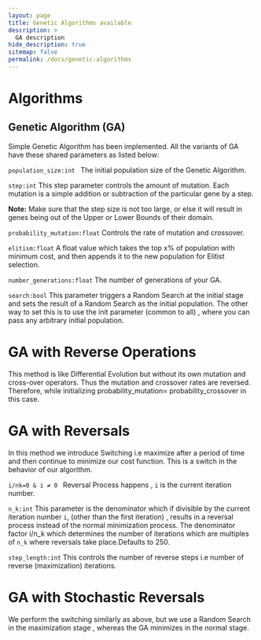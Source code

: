 ```yaml
---
layout: page
title: Genetic Algorithms available
description: >
  GA description
hide_description: true
sitemap: false
permalink: /docs/genetic-algorithms
---
```

# Algorithms

## Genetic Algorithm (GA)

Simple Genetic Algorithm has been implemented. All the variants of GA have these shared parameters as listed below:

``population_size:int ``
The initial population size of the Genetic Algorithm.

``step:int``
This step parameter controls the amount of mutation.
Each mutation is a simple addition or subtraction of the particular gene by a step.


**Note:** Make sure that the step size is not too large, or else it will result in genes being out of the Upper or Lower Bounds of their domain.

``probability_mutation:float``
Controls the rate of mutation and crossover.

``elitism:float``
A float value which takes the top x% of population with minimum cost, and then appends it to the new population for Elitist selection.

``number_generations:float``
The number of generations of your GA.

``search:bool``
This parameter triggers a Random Search at the initial stage and sets the result of a Random Search as the initial population. The other way to set this is to use the init parameter (common to all) , where you can pass any arbitrary initial population.






# GA with Reverse Operations

This method is like Differential Evolution but without its own mutation and cross-over operators. Thus the mutation and crossover rates are reversed.
Therefore, while initializing probability_mutation= probability_crossover in this case.

# GA with Reversals

In this method we introduce Switching i.e maximize after a period of time and then continue to minimize our cost function. This is a switch in the behavior of our algorithm.

`i/nk=0 & i ≠ 0 `
Reversal Process happens 
, `i` is the current iteration number.

`n_k:int` 
This parameter is the denominator which if divisible by the current iteration number `i`, (other than the first iteration) , results in a reversal process instead of the normal minimization process.
The denominator factor i/n_k which determines the number of iterations which are multiples of `n_k` where reversals take place.Defaults to 250.

`step_length:int` 
This controls the number of reverse steps i.e number of reverse (maximization) iterations.


# GA with Stochastic Reversals
We perform the switching similarly as above, but we use a Random Search in the maximization stage , whereas the GA minimizes in the normal stage.

